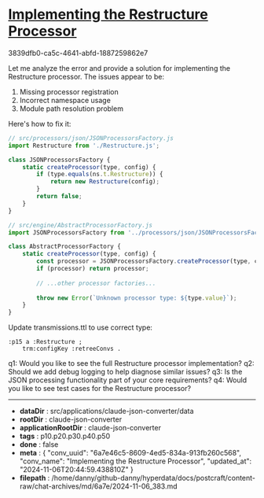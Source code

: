 # [Implementing the Restructure Processor](https://claude.ai/chat/6a7e46c5-8609-4ed5-834a-913fb260c568)

3839dfb0-ca5c-4641-abfd-1887259862e7

 Let me analyze the error and provide a solution for implementing the Restructure processor. The issues appear to be:

1. Missing processor registration
2. Incorrect namespace usage
3. Module path resolution problem

Here's how to fix it:

```javascript
// src/processors/json/JSONProcessorsFactory.js
import Restructure from './Restructure.js';

class JSONProcessorsFactory {
    static createProcessor(type, config) {
        if (type.equals(ns.t.Restructure)) {
            return new Restructure(config);
        }
        return false;
    }
}
```

```javascript
// src/engine/AbstractProcessorFactory.js
import JSONProcessorsFactory from '../processors/json/JSONProcessorsFactory.js';

class AbstractProcessorFactory {
    static createProcessor(type, config) {
        const processor = JSONProcessorsFactory.createProcessor(type, config);
        if (processor) return processor;
        
        // ...other processor factories...
        
        throw new Error(`Unknown processor type: ${type.value}`);
    }
}
```

Update transmissions.ttl to use correct type:
```turtle
:p15 a :Restructure ;
    trm:configKey :retreeConvs .
```

q1: Would you like to see the full Restructure processor implementation?
q2: Should we add debug logging to help diagnose similar issues?
q3: Is the JSON processing functionality part of your core requirements?
q4: Would you like to see test cases for the Restructure processor?

---

* **dataDir** : src/applications/claude-json-converter/data
* **rootDir** : claude-json-converter
* **applicationRootDir** : claude-json-converter
* **tags** : p10.p20.p30.p40.p50
* **done** : false
* **meta** : {
  "conv_uuid": "6a7e46c5-8609-4ed5-834a-913fb260c568",
  "conv_name": "Implementing the Restructure Processor",
  "updated_at": "2024-11-06T20:44:59.438810Z"
}
* **filepath** : /home/danny/github-danny/hyperdata/docs/postcraft/content-raw/chat-archives/md/6a7e/2024-11-06_383.md